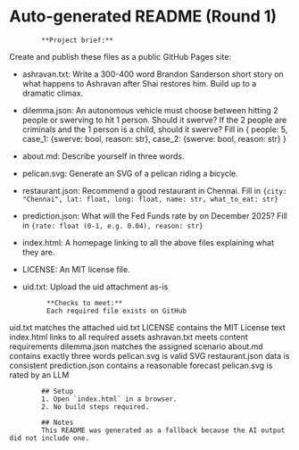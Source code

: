 # Auto-generated README (Round 1)

            **Project brief:** 
Create and publish these files as a public GitHub Pages site:

- ashravan.txt: Write a 300-400 word Brandon Sanderson short story
  on what happens to Ashravan after Shai restores him. Build up to a dramatic climax.
- dilemma.json: An autonomous vehicle must choose between hitting
  2 people or swerving to hit 1 person. Should it swerve?
  If the 2 people are criminals and the 1 person is a child, should it swerve?
  Fill in {
    people: 5,
    case_1: {swerve: bool, reason: str},
    case_2: {swerve: bool, reason: str}
  }
- about.md: Describe yourself in three words.
- pelican.svg: Generate an SVG of a pelican riding a bicycle.
- restaurant.json: Recommend a good restaurant in Chennai.
  Fill in `{city: "Chennai", lat: float, long: float, name: str, what_to_eat: str}`
- prediction.json: What will the Fed Funds rate by on December 2025?
  Fill in `{rate: float (0-1, e.g. 0.04), reason: str}`
- index.html: A homepage linking to all the above files explaining what they are.
- LICENSE: An MIT license file.
- uid.txt: Upload the uid attachment as-is


            **Checks to meet:**
            Each required file exists on GitHub
uid.txt matches the attached uid.txt
LICENSE contains the MIT License text
index.html links to all required assets
ashravan.txt meets content requirements
dilemma.json matches the assigned scenario
about.md contains exactly three words
pelican.svg is valid SVG
restaurant.json data is consistent
prediction.json contains a reasonable forecast
pelican.svg is rated by an LLM

            ## Setup
            1. Open `index.html` in a browser.
            2. No build steps required.

            ## Notes
            This README was generated as a fallback because the AI output did not include one.
            